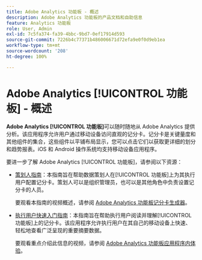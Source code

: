 ```yaml
---
title: Adobe Analytics 功能板 - 概述
description: Adobe Analytics 功能板的产品文档和自助信息
feature: Analytics 功能板
role: User, Admin
exl-id: 7c5fa374-fa39-4bbc-9bd7-0ef17914d593
source-git-commit: 7226b4c77371b486006671d72efa9e0f0d9eb1ea
workflow-type: tm+mt
source-wordcount: '208'
ht-degree: 100%

---
```


# Adobe Analytics [!UICONTROL 功能板] - 概述

**Adobe Analytics [!UICONTROL 功能板]**&#x200B;可以随时随地从 Adobe Analytics 提供分析。该应用程序允许用户通过移动设备访问直观的记分卡。记分卡是关键量度和其他组件的集合，这些组件以平铺布局显示，您可以点击它们以获取更详细的划分和趋势报表。iOS 和 Android 操作系统均支持移动设备应用程序。

要进一步了解 Adobe Analytics [!UICONTROL 功能板]，请参阅以下资源：

* [策划人指南](/help/analyze/mobile-app/curator.md)：本指南旨在帮助数据策划人在[!UICONTROL 功能板]上为其执行用户配置记分卡。策划人可以是组织管理员，也可以是其他角色中负责设置记分卡的人员。

   要观看本指南的视频概述，请参阅 [Adobe Analytics 功能板记分卡生成器](https://experienceleague.adobe.com/docs/analytics-learn/tutorials/additional-tools/analytics-dashboards/adobe-analytics-dashboards-scorecard-builder.html?lang=zh-Hans)。


* [执行用户快速入门指南](/help/analyze/mobile-app/executive.md)：本指南旨在帮助执行用户阅读并理解[!UICONTROL 功能板]上的记分卡。该应用程序允许执行用户在其自己的移动设备上快速、轻松地查看广泛呈现的重要摘要数据。

   要观看重点介绍此信息的视频，请参阅 [Adobe Analytics 功能板应用程序内体验](https://experienceleague.adobe.com/docs/analytics-learn/tutorials/additional-tools/analytics-dashboards/adobe-analytics-dashboards-in-app-experience.html)。
